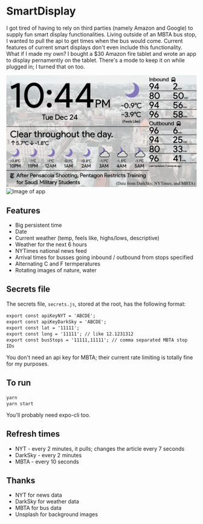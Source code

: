 # SmartDisplay
I got tired of having to rely on third parties (namely Amazon and Google) to supply fun smart display functionalities.
Living outside of an MBTA bus stop, I wanted to pull the api to get times when the bus would come. Current 
features of current smart displays don't even include this functionality. 
What if I made my own? I bought a $30 Amazon fire tablet and wrote an app to display pernamently on the tablet.
There's a mode to keep it on while plugged in; I turned that on too.

![Screenshot of app](https://raw.githubusercontent.com/chanlawrencet/SmartDisplay/master/screenshot.png)
![Image of app](https://raw.githubusercontent.com/chanlawrencet/SmartDisplay/master/image.jpg)

## Features
* Big persistent time
* Date
* Current weather (temp, feels like, highs/lows, descriptive)
* Weather for the next 6 hours
* NYTimes national news feed
* Arrival times for busses going inbound / outbound from stops specified
* Alternating C and F termperatures
* Rotating images of nature, water

## Secrets file
The secrets file, `secrets.js`, stored at the root, has the following format:
```
export const apiKeyNYT = 'ABCDE';
export const apiKeyDarkSky = 'ABCDE';
export const lat = '11111';
export const long = '11111'; // like 12.1231312
export const busStops = '11111,11111'; // comma separated MBTA stop IDs
```
You don't need an api key for MBTA; their current rate limiting is totally fine for my purposes.

## To run
```
yarn
yarn start
```
You'll probably need expo-cli too.
## Refresh times
* NYT - every 2 minutes, it pulls; changes the article every 7 seconds
* DarkSky - every 2 minutes
* MBTA - every 10 seconds

## Thanks
* NYT for news data
* DarkSky for weather data
* MBTA for bus data
* Unsplash for background images
